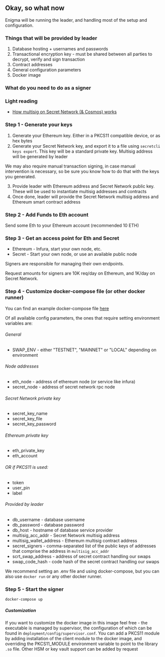 ## Okay, so what now

Enigma will be running the leader, and handling most of the setup and configuration.

### Things that will be provided by leader

1. Database hosting + usernames and passwords
2. Transactional encryption key - must be shared between all parties to decrypt, verify and sign transaction
3. Contract addresses
4. General configuration parameters
5. Docker image

### What do you need to do as a signer

### Light reading

* [How multisig on Secret Network (& Cosmos) works](https://hub.cosmos.network/master/resources/gaiacli.html)

### Step 1 - Generate your keys
1. Generate your Ethereum key. Either in a PKCS11 compatible device, or as hex bytes
2. Generate your Secret Network key, and export it to a file using `secretcli keys export`. This key will be a standard private key. Multisig address will be generated by leader

We may also require manual transaction signing, in case manual intervention is necessary, 
so be sure you know how to do that with the keys you generated.

3. Provide leader with Ethereum address and Secret Network public key. These will be used to instantiate multisig addresses and contracts
4. Once done, leader will provide the Secret Network multisig address and Ethereum smart contract address

### Step 2 - Add Funds to Eth account
Send some Eth to your Ethereum account (recommended 10 ETH)

### Step 3 - Get an access point for Eth and Secret
* Ethereum - Infura, start your own node, etc.
* Secret - Start your own node, or use an available public node

Signers are responsible for managing their own endpoints. 

Request amounts for signers are 10K req/day on Ethereum, and 1K/day on Secret Network.

### Step 4 - Customize docker-compose file (or other docker runner)

You can find an example docker-compose file [here](https://github.com/enigmampc/EthereumBridge/blob/master/docker-compose_example.yaml)


Of all available config parameters, the ones that require setting environment variables are:

  ###### General
  * SWAP_ENV - either "TESTNET", "MAINNET" or "LOCAL" depending on environment

  ###### Node addresses
  * eth_node - address of ethereum node (or service like infura)
  * secret_node - address of secret network rpc node

  ###### Secret Network private key
  * secret_key_name
  * secret_key_file
  * secret_key_password

  ###### Ethereum private key
  * eth_private_key
  * eth_account

  ###### OR if PKCS11 is used:
  * token
  * user_pin
  * label

  ###### Provided by leader
  * db_username - database username
  * db_password - database password
  * db_host - hostname of database service provider
  * multisig_acc_addr - Secret Network multisig address
  * multisig_wallet_address - Ethereum multisig contract address
  * secret_signers - comma-separated list of the public keys of addresses that comprise the address in `multisig_acc_addr`
  * scrt_swap_address - address of secret contract handling our swaps
  * swap_code_hash - code hash of the secret contract handling our swaps

We recommend setting an .env file and using docker-compose, but you can also use `docker run` or any other docker runner.

### Step 5 - Start the signer

`docker-compose up`

##### Customization

If you want to customize the docker image in this image feel free - the executable is managed by supervisor, the configuration
of which can be found in `deployment/config/supervisor.conf`.
You can add a PKCS11 module by adding installation of the client module to the docker image, and
overriding the PKCS11_MODULE environment variable to point to the library `.so` file. Other HSM or key vault support can be added by request 
